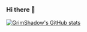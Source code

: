 ### Hi there 👋

[![GrimShadow's GitHub stats](https://github-readme-stats.vercel.app/api?username=GrimShadow)](https://github.com/GrimShadow/github-readme-stats)

<!--
**GrimShadow/GrimShadow** is a ✨ _special_ ✨ repository because its `README.md` (this file) appears on your GitHub profile.

Here are some ideas to get you started:

- 🔭 I’m currently working on ...
- 🌱 I’m currently learning ...
- 👯 I’m looking to collaborate on ...
- 🤔 I’m looking for help with ...
- 💬 Ask me about ...
- 📫 How to reach me: ...
- 😄 Pronouns: ...
- ⚡ Fun fact: ...
-->
